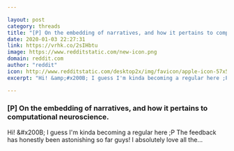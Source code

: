 ```yaml
---

layout: post
category: threads
title: "[P] On the embedding of narratives, and how it pertains to computational neuroscience."
date: 2020-01-03 22:27:31
link: https://vrhk.co/2sIHbtu
image: https://www.redditstatic.com/new-icon.png
domain: reddit.com
author: "reddit"
icon: http://www.redditstatic.com/desktop2x/img/favicon/apple-icon-57x57.png
excerpt: "Hi! &amp;#x200B; I guess I'm kinda becoming a regular here ;P The feedback has honestly been astonishing so far guys! I absolutely love all the..."

---
```


### [P] On the embedding of narratives, and how it pertains to computational neuroscience.

Hi! &amp;#x200B; I guess I'm kinda becoming a regular here ;P The feedback has honestly been astonishing so far guys! I absolutely love all the...